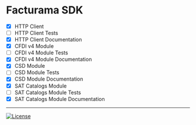 Facturama SDK
=============

- [X] HTTP Client  
- [ ] HTTP Client Tests
- [X] HTTP Client Documentation
- [X] CFDI v4 Module
- [ ] CFDI v4 Module Tests
- [X] CFDI v4 Module Documentation
- [X] CSD Module
- [ ] CSD Module Tests
- [X] CSD Module Documentation
- [X] SAT Catalogs Module
- [ ] SAT Catalogs Module Tests
- [X] SAT Catalogs Module Documentation

---
[![License](https://img.shields.io/npm/l/@marlon07021/facturama-nodejs-sdk)](https://npmjs.org/package/@marlon07021/facturama-nodejs-sdk)
